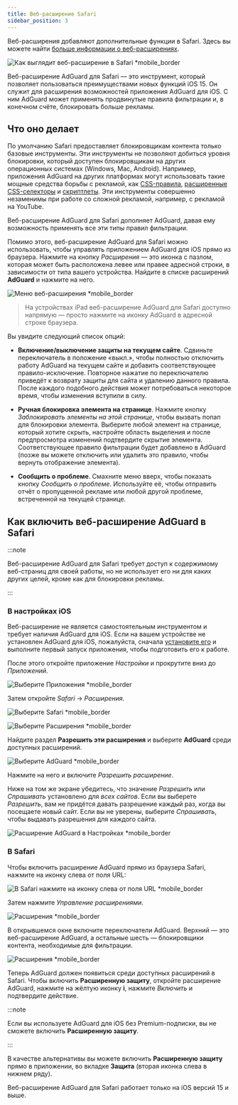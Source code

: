 ```yaml
---
title: Веб-расширение Safari
sidebar_position: 3
---
```


Веб-расширения добавляют дополнительные функции в Safari. Здесь вы можете найти [больше информации о веб-расширениях](https://developer.apple.com/documentation/safariservices/safari_web_extensions).

![Как выглядит веб-расширение в Safari *mobile_border](https://cdn.adtidy.org/public/Adguard/kb/iOS/webext/menu_ru.png)

Веб-расширение AdGuard для Safari — это инструмент, который позволяет пользоваться преимуществами новых функций iOS 15. Он служит для расширения возможностей приложения AdGuard для iOS. С ним AdGuard может применять продвинутые правила фильтрации и, в конечном счёте, блокировать больше рекламы.

## Что оно делает

По умолчанию Safari предоставляет блокировщикам контента только базовые инструменты. Эти инструменты не позволяют добиться уровня блокировки, который доступен блокировщикам на других операционных системах (Windows, Mac, Android). Например, приложения AdGuard на других платформах могут использовать такие мощные средства борьбы с рекламой, как [CSS-правила](/general/ad-filtering/create-own-filters#cosmetic-css-rules), [расширенные CSS-селекторы](/general/ad-filtering/create-own-filters#extended-css-selectors) и [скриптлеты](/general/ad-filtering/create-own-filters#scriptlets). Эти инструменты совершенно незаменимы при работе со сложной рекламой, например, с рекламой на YouTube.

Веб-расширение AdGuard для Safari дополняет AdGuard, давая ему возможность применять все эти типы правил фильтрации.

Помимо этого, веб-расширение AdGuard для Safari можно использовать, чтобы управлять приложением AdGuard для iOS прямо из браузера. Нажмите на кнопку *Расширения* — это иконка с пазлом, которая может быть расположена левее или правее адресной строки, в зависимости от типа вашего устройства. Найдите в списке расширений **AdGuard** и нажмите на него.

![Меню веб-расширения *mobile_border](https://cdn.adtidy.org/content/kb/ad_blocker/iOS/open-safari-assistant.jpg)

> На устройствах iPad веб-расширение AdGuard для Safari доступно напрямую — просто нажмите на иконку AdGuard в адресной строке браузера.

Вы увидите следующий список опций:

- **Включение/выключение защиты на текущем сайте**. Сдвиньте переключатель в положение «выкл.», чтобы полностью отключить работу AdGuard на текущем сайте и добавить соответствующее правило-исключение. Повторное нажатие по переключателю приведёт к возврату защиты для сайта и удалению данного правила. После каждого подобного действия может потребоваться некоторое время, чтобы изменения вступили в силу.

- **Ручная блокировка элемента на странице**. Нажмите кнопку *Заблокировать элементы на этой странице*, чтобы вызвать попап для блокировки элемента. Выберите любой элемент на странице, который хотите скрыть, настройте область выделения и после предпросмотра изменений подтвердите скрытие элемента. Соответствующее правило фильтрации будет добавлено в AdGuard (позже вы можете отключить или удалить это правило, чтобы вернуть отображение элемента).

- **Сообщить о проблеме**. Смахните меню вверх, чтобы показать кнопку *Сообщить о проблеме*. Используйте её, чтобы отправить отчёт о пропущенной рекламе или любой другой проблеме, встреченной на текущей странице.

## Как включить веб-расширение AdGuard в Safari

:::note

Веб-расширение AdGuard для Safari требует доступ к содержимому веб-страниц для своей работы, но не использует его ни для каких других целей, кроме как для блокировки рекламы.

:::

### В настройках iOS

Веб-расширение не является самостоятельным инструментом и требует наличия AdGuard для iOS. Если на вашем устройстве не установлен AdGuard для iOS, пожалуйста, сначала [установите его](../installation) и выполните первый запуск приложения, чтобы подготовить его к работе.

После этого откройте приложение *Настройки* и прокрутите вниз до *Приложений*.

![Выберите Приложения *mobile_border](https://cdn.adtidy.org/content/kb/ad_blocker/iOS/apps.jpg)

Затем откройте *Safari* → *Расширения*.

![Выберите Safari *mobile_border](https://cdn.adtidy.org/public/Adguard/kb/iOS/webext/settings1_en.png)

![Выберите Расширения *mobile_border](https://cdn.adtidy.org/public/Adguard/kb/iOS/webext/settings2_en.png)

Найдите раздел **Разрешить эти расширения** и выберите **AdGuard** среди доступных расширений.

![Выберите AdGuard *mobile_border](https://cdn.adtidy.org/content/kb/ad_blocker/iOS/select-ag.jpg)

Нажмите на него и включите *Разрешить расширение*.

Ниже на том же экране убедитесь, что значение *Разрешить* или *Спрашивать* установлено для *всех сайтов*. Если вы выберете *Разрешить*, вам не придётся давать разрешение каждый раз, когда вы посещаете новый сайт. Если вы не уверены, выберите *Спрашивать*, чтобы выдавать разрешения для каждого сайта.

![Расширение AdGuard в Настройках *mobile_border](https://cdn.adtidy.org/content/kb/ad_blocker/iOS/ag-webext-in-settings.png)

### В Safari

Чтобы включить расширение AdGuard прямо из браузера Safari, нажмите на иконку слева от поля URL:

![В Safari нажмите на иконку слева от поля URL *mobile_border](https://cdn.adtidy.org/public/Adguard/kb/iOS/webext/safari3_ru.png)

Затем нажмите *Управление расширениями*.

![Расширения *mobile_border](https://cdn.adtidy.org/content/kb/ad_blocker/iOS/web-extension-on-2.jpg)

В открывшемся окне включите переключатели AdGuard. Верхний — это веб-расширение AdGuard, а остальные шесть — блокировщики контента, необходимые для фильтрации.

![Расширения *mobile_border](https://cdn.adtidy.org/content/kb/ad_blocker/iOS/web-extension-on-3.jpg)

Теперь AdGuard должен появиться среди доступных расширений в Safari. Чтобы включить **Расширенную защиту**, откройте расширение AdGuard, нажмите на жёлтую иконку **i**, нажмите *Включить* и подтвердите действие.

:::note

Если вы используете AdGuard для iOS без Premium-подписки, вы не сможете включить **Расширенную защиту**.

:::

В качестве альтернативы вы можете включить **Расширенную защиту** прямо в приложении, во вкладке **Защита** (вторая иконка слева в нижнем ряду).

Веб-расширение AdGuard для Safari работает только на iOS версий 15 и выше.
